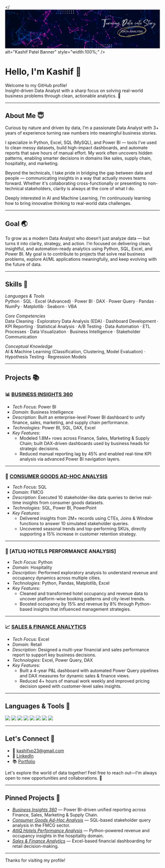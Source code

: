 </![Banner](assets/banner.jpg)
alt="Kashif Patel Banner" style="width:100%;" />

# Hello, I'm Kashif 👋

Welcome to my GitHub profile!  
Insight-driven Data Analyst with a sharp focus on solving real-world business problems through clean, actionable analytics. 🌟

---

## About Me 😇

Curious by nature and driven by data, I’m a passionate Data Analyst with 3+ years of experience turning raw numbers into meaningful business stories.

I specialize in Python, Excel, SQL (MySQL), and Power BI — tools I’ve used to clean messy datasets, build high-impact dashboards, and automate reports that save hours of manual effort. My work often uncovers hidden patterns, enabling smarter decisions in domains like sales, supply chain, hospitality, and marketing.

Beyond the technicals, I take pride in bridging the gap between data and people — communicating insights in a way that actually moves teams forward. Whether it's collaborating cross-functionally or presenting to non-technical stakeholders, clarity is always at the core of what I do.

Deeply interested in AI and Machine Learning, I’m continuously learning how to bring innovative thinking to real-world data challenges.

---

## Goal 🌏

To grow as a modern Data Analyst who doesn’t just analyze data — but turns it into clarity, strategy, and action. I’m focused on delivering clean, insightful, and automation-ready analytics using Python, SQL, Excel, and Power BI. My goal is to contribute to projects that solve real business problems, explore AI/ML applications meaningfully, and keep evolving with the future of data.

---

## Skills 💪

*Languages & Tools*  
Python · SQL · Excel (Advanced) · Power BI · DAX · Power Query · Pandas · NumPy · Matplotlib · Seaborn · VBA

*Core Competencies*  
Data Cleaning · Exploratory Data Analysis (EDA) · Dashboard Development · KPI Reporting · Statistical Analysis · A/B Testing · Data Automation · ETL Processes · Data Visualization · Business Intelligence · Stakeholder Communication

*Conceptual Knowledge*  
AI & Machine Learning (Classification, Clustering, Model Evaluation) · Hypothesis Testing · Regression Models

---

## Projects 📚

### **📊 [BUSINESS INSIGHTS 360](https://github.com/kashifxp23/Power-BI-Business-Insights-360)**
- *Tech Focus:* Power BI
- *Domain:* Business Intelligence  
- *Description:* Built an enterprise-level Power BI dashboard to unify finance, sales, marketing, and supply chain performance.  
- *Technologies:* Power BI, SQL, DAX, Excel  
- *Key Features:*  
  - Modeled 1.8M+ rows across Finance, Sales, Marketing & Supply Chain; built DAX-driven dashboards used by business heads for strategic decisions.  
  - Reduced manual reporting lag by 45% and enabled real-time KPI analysis via advanced Power BI navigation layers.  

---

### **🧃 [CONSUMER GOODS AD-HOC ANALYSIS](https://github.com/kashifxp23/kashifxp23/edit/main/README.md)** 
- *Tech Focus:* SQL 
- *Domain:* FMCG 
- *Description:* Executed 10 stakeholder-like data queries to derive real-time insights from consumer goods datasets.  
- *Technologies:* SQL, Power BI, PowerPoint  
- *Key Features:*  
  - Delivered insights from 2M+ records using CTEs, Joins & Window functions to answer 10 simulated stakeholder queries.  
  - Uncovered seasonal trends and top-performing SKUs, directly supporting a 15% increase in customer retention strategy.  

---

### 🏨 [ATLIQ HOTELS PERFORMANCE ANALYSIS]  
- *Tech Focus:* Python 
- *Domain:* Hospitality
- *Description:* Performed exploratory analysis to understand revenue and occupancy dynamics across multiple cities.  
- *Technologies:* Python, Pandas, Matplotlib, Excel  
- *Key Features:*  
  - Cleaned and transformed hotel occupancy and revenue data to uncover platform-wise booking patterns and city-level trends.  
  - Boosted occupancy by 15% and revenue by 8% through Python-based insights that influenced management strategies.  

---

### **📈 [SALES & FINANCE ANALYTICS](https://github.com/kashifxp23/Excel-Sales-Analytics)** 
- *Tech Focus:* Excel
- *Domain:* Retail  
- *Description:* Designed a multi-year financial and sales performance report to support key business decisions.  
- *Technologies:* Excel, Power Query, DAX  
- *Key Features:*  
  - Built a 4-year P&L dashboard with automated Power Query pipelines and DAX measures for dynamic sales & finance views.  
  - Reduced 4+ hours of manual work weekly and improved pricing decision speed with customer-level sales insights.  

---

## Languages & Tools 🔧

<p float="left">
  <img src="https://img.shields.io/badge/Python-3776AB?style=for-the-badge&logo=python&logoColor=white" />
  <img src="https://img.shields.io/badge/MySQL-4479A1?style=for-the-badge&logo=mysql&logoColor=white" />
  <img src="https://img.shields.io/badge/Power%20BI-F2C811?style=for-the-badge&logo=powerbi&logoColor=black" />
  <img src="https://img.shields.io/badge/Excel-217346?style=for-the-badge&logo=microsoft-excel&logoColor=white" />
  <img src="https://img.shields.io/badge/Pandas-150458?style=for-the-badge&logo=pandas&logoColor=white" />
  <img src="https://img.shields.io/badge/Numpy-013243?style=for-the-badge&logo=numpy&logoColor=white" />
  <img src="https://img.shields.io/badge/Matplotlib-11557C?style=for-the-badge&logo=plotly&logoColor=white" />
  <img src="https://img.shields.io/badge/Power%20Query-742774?style=for-the-badge&logo=microsoft&logoColor=white" />
</p>

---

## Let's Connect 🤝

- 📧 [kashifxp23@gmail.com](mailto:kashifxp23@gmail.com)  
- 💼 [LinkedIn](https://www.linkedin.com/in/kashifpatel/)  
- 📚 [Portfolio](https://codebasics.io/portfolio/Kashif-Patel)

Let's explore the world of data together! Feel free to reach out—I'm always open to new opportunities and collaborations. 🚀

---

## Pinned Projects 📌

- [*Business Insights 360*](https://github.com/kashifxp23/Power-BI-Business-Insights-360) — Power BI-driven unified reporting across Finance, Sales, Marketing & Supply Chain.
- [*Consumer Goods Ad-Hoc Analysis*](https://github.com/kashifxp23/Consumer-Goods-Analysis-SQL) — SQL-based stakeholder query analysis in the FMCG sector.
- [*AtliQ Hotels Performance Analysis*](#) — Python-powered revenue and occupancy insights in the hospitality domain.
- [*Sales & Finance Analytics*](https://github.com/kashifxp23/Excel-Sales-Analytics) — Excel-based financial dashboarding for retail decision-making.

---

Thanks for visiting my profile!

<!--
**kashifxp23/kashifxp23** is a ✨ _special_ ✨ repository because its `README.md` (this file) appears on your GitHub profile.

Here are some ideas to get you started:

- 🔭 I’m currently working on ...
- 🌱 I’m currently learning ...
- 👯 I’m looking to collaborate on ...
- 🤔 I’m looking for help with ...
- 💬 Ask me about ...
- 📫 How to reach me: ...
- 😄 Pronouns: ...
- ⚡ Fun fact: ...
-->
